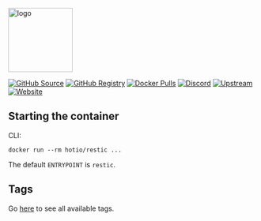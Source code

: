 [<img src="https://hotio.dev/img/restic.png" alt="logo" height="130" width="130">](https://github.com/restic/restic)

[![GitHub Source](https://img.shields.io/badge/github-source-ffb64c?style=flat-square&logo=github&logoColor=white&labelColor=757575)](https://github.com/hotio/restic)
[![GitHub Registry](https://img.shields.io/badge/github-registry-ffb64c?style=flat-square&logo=github&logoColor=white&labelColor=757575)](https://github.com/orgs/hotio/packages/container/package/restic)
[![Docker Pulls](https://img.shields.io/docker/pulls/hotio/restic?color=ffb64c&style=flat-square&label=pulls&logo=docker&logoColor=white&labelColor=757575)](https://hub.docker.com/r/hotio/restic)
[![Discord](https://img.shields.io/discord/610068305893523457?style=flat-square&color=ffb64c&label=discord&logo=discord&logoColor=white&labelColor=757575)](https://hotio.dev/discord)
[![Upstream](https://img.shields.io/badge/upstream-project-ffb64c?style=flat-square&labelColor=757575)](https://github.com/restic/restic)
[![Website](https://img.shields.io/badge/website-hotio.dev-ffb64c?style=flat-square&labelColor=757575)](https://hotio.dev/containers/restic)

## Starting the container

CLI:

```shell
docker run --rm hotio/restic ...
```

The default `ENTRYPOINT` is `restic`.

## Tags

Go [here](https://hotio.dev/tags-overview/#hotiorestic) to see all available tags.
